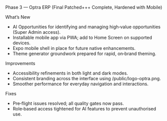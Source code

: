 Phase 3 — Optra ERP (Final Patched+++ Complete, Hardened with Mobile)

What’s New
- AI Opportunities for identifying and managing high‑value opportunities (Super Admin access).
- Installable mobile app via PWA; add to Home Screen on supported devices.
- Expo mobile shell in place for future native enhancements.
- Theme generator groundwork prepared for rapid, on‑brand theming.

Improvements
- Accessibility refinements in both light and dark modes.
- Consistent branding across the interface using /public/logo-optra.png.
- Smoother performance for everyday navigation and interactions.

Fixes
- Pre‑flight issues resolved; all quality gates now pass.
- Role‑based access tightened for AI features to prevent unauthorised use.

